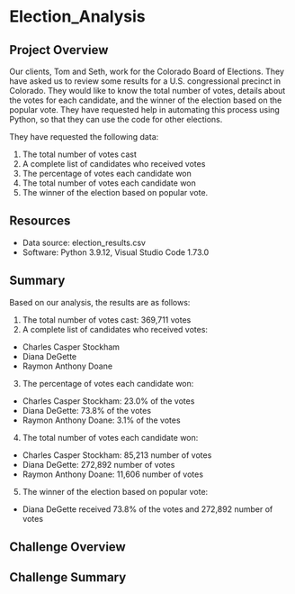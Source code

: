 # Election_Analysis

## Project Overview

Our clients, Tom and Seth, work for the Colorado Board of Elections. They have asked us to review some results for a U.S. congressional precinct in Colorado. They would like to know the total number of votes, details about the votes for each candidate, and the winner of the election based on the popular vote. They have requested help in automating this process using Python, so that they can use the code for other elections. 

They have requested the following data: 
1. The total number of votes cast
2. A complete list of candidates who received votes
3. The percentage of votes each candidate won
4. The total number of votes each candidate won
5. The winner of the election based on popular vote. 


## Resources
- Data source: election_results.csv
- Software: Python 3.9.12, Visual Studio Code 1.73.0

## Summary

Based on our analysis, the results are as follows: 

1. The total number of votes cast: 369,711 votes 
2. A complete list of candidates who received votes: 
  - Charles Casper Stockham
  - Diana DeGette
  - Raymon Anthony Doane
3. The percentage of votes each candidate won: 
  - Charles Casper Stockham: 23.0% of the votes
  - Diana DeGette: 73.8% of the votes
  - Raymon Anthony Doane: 3.1% of the votes
4. The total number of votes each candidate won:
  - Charles Casper Stockham: 85,213 number of votes
  - Diana DeGette: 272,892 number of votes
  - Raymon Anthony Doane: 11,606 number of votes
5. The winner of the election based on popular vote:
  - Diana DeGette received 73.8% of the votes and 272,892 number of votes

## Challenge Overview

## Challenge Summary
